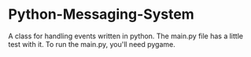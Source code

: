 # Python-Messaging-System

A class for handling events written in python. The main.py file has a little test with it. To run the main.py, you'll need pygame.
